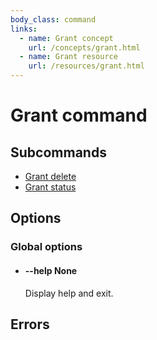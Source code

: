 ```yaml
---
body_class: command
links:
  - name: Grant concept
    url: /concepts/grant.html
  - name: Grant resource
    url: /resources/grant.html
---
```


# Grant command

<section>

</section>

<section>

## Subcommands

- [Grant delete](/commands/grant-delete.html)
- [Grant status](/commands/grant-status.html)
</section>

<section>

## Options

### Global options

- <h4 id="help">--help <span class="option-info">None</span></h4>

  Display help and exit.

</section>

<section>

## Errors

</section>
